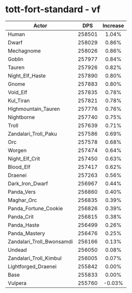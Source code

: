 # tott-fort-standard - vf
| Actor | DPS | Increase |
|---|:---:|:---:|
|Human|258501|1.04%|
|Dwarf|258029|0.86%|
|Mechagnome|258026|0.86%|
|Goblin|257977|0.84%|
|Tauren|257926|0.82%|
|Night_Elf_Haste|257890|0.80%|
|Gnome|257883|0.80%|
|Void_Elf|257835|0.78%|
|Kul_Tiran|257821|0.78%|
|Highmountain_Tauren|257776|0.76%|
|Nightborne|257740|0.75%|
|Troll|257639|0.71%|
|Zandalari_Troll_Paku|257586|0.69%|
|Orc|257578|0.68%|
|Worgen|257474|0.64%|
|Night_Elf_Crit|257450|0.63%|
|Blood_Elf|257417|0.62%|
|Draenei|257263|0.56%|
|Dark_Iron_Dwarf|256967|0.44%|
|Panda_Vers|256860|0.40%|
|Maghar_Orc|256835|0.39%|
|Panda_Fortune_Cookie|256826|0.39%|
|Panda_Crit|256815|0.38%|
|Panda_Haste|256499|0.26%|
|Panda_Mastery|256476|0.25%|
|Zandalari_Troll_Bwonsamdi|256166|0.13%|
|Undead|256050|0.08%|
|Zandalari_Troll_Kimbul|256005|0.07%|
|Lightforged_Draenei|255842|0.00%|
|Base|255833|0.00%|
|Vulpera|255760|-0.03%|

